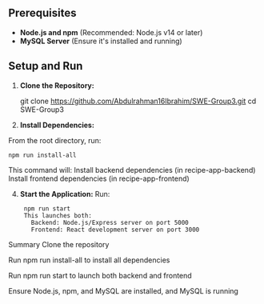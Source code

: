 ## Prerequisites

- **Node.js and npm** (Recommended: Node.js v14 or later)
- **MySQL Server** (Ensure it's installed and running)

## Setup and Run

1. **Clone the Repository:**


    git clone https://github.com/Abdulrahman16Ibrahim/SWE-Group3.git
   cd SWE-Group3
3. **Install Dependencies:**
   
  From the root directory, run:
  
    npm run install-all



    
  This command will:
    Install backend dependencies (in recipe-app-backend)
    Install frontend dependencies (in recipe-app-frontend)

4. **Start the Application:**
      Run:
   
        npm run start
        This launches both:
          Backend: Node.js/Express server on port 5000
          Frontend: React development server on port 3000
Summary
Clone the repository

Run npm run install-all to install all dependencies

Run npm run start to launch both backend and frontend

Ensure Node.js, npm, and MySQL are installed, and MySQL is running
